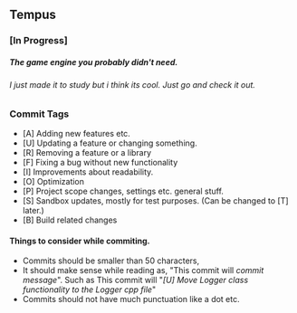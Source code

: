 Tempus
---

### [In Progress]
##### The game engine you probably didn't need. 
###### I just made it to study but i think its cool. Just go and check it out.


### Commit Tags
* [A] Adding new features etc.
* [U] Updating a feature or changing something.
* [R] Removing a feature or a library
* [F] Fixing a bug without new functionality
* [I] Improvements about readability.
* [O] Optimization
* [P] Project scope changes, settings etc. general stuff. 
* [S] Sandbox updates, mostly for test purposes. (Can be changed to [T] later.)
* [B] Build related changes

#### Things to consider while commiting.
* Commits should be smaller than 50 characters,
* It should make sense while reading as, "This commit will *commit message*". Such as This commit will "*[U] Move Logger class functionality to the Logger cpp file*"
* Commits should not have much punctuation like a dot etc.